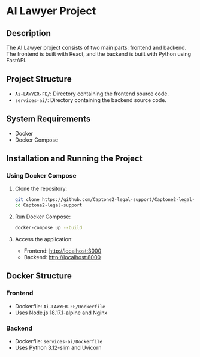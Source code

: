 # AI Lawyer Project

## Description
The AI Lawyer project consists of two main parts: frontend and backend. The frontend is built with React, and the backend is built with Python using FastAPI.

## Project Structure
- `Ai-LAWYER-FE/`: Directory containing the frontend source code.
- `services-ai/`: Directory containing the backend source code.

## System Requirements
- Docker
- Docker Compose

## Installation and Running the Project

### Using Docker Compose
1. Clone the repository:
    ```sh
    git clone https://github.com/Captone2-legal-support/Captone2-legal-support.git
    cd Captone2-legal-support
    ```

2. Run Docker Compose:
    ```sh
    docker-compose up --build
    ```

3. Access the application:
    - Frontend: [http://localhost:3000](http://localhost:3000)
    - Backend: [http://localhost:8000](http://localhost:8000)

## Docker Structure
### Frontend
- Dockerfile: `Ai-LAWYER-FE/Dockerfile`
- Uses Node.js 18.17.1-alpine and Nginx

### Backend
- Dockerfile: `services-ai/Dockerfile`
- Uses Python 3.12-slim and Uvicorn

